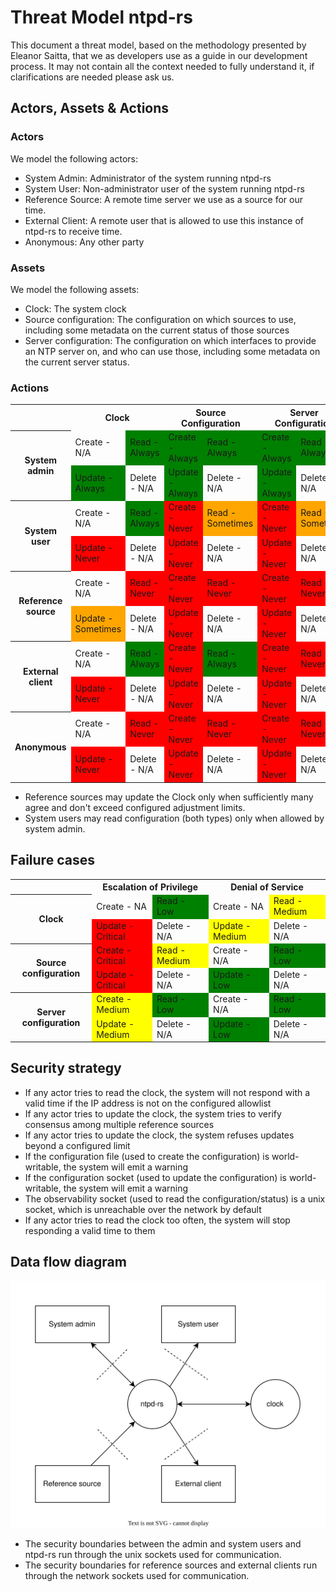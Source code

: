 # Threat Model ntpd-rs

This document a threat model, based on the methodology presented by Eleanor Saitta, that we as developers use as a guide in our development process. It may not contain all the context needed to fully understand it, if clarifications are needed please ask us.

## Actors, Assets & Actions

### Actors

We model the following actors:
 - System Admin: Administrator of the system running ntpd-rs
 - System User: Non-administrator user of the system running ntpd-rs
 - Reference Source: A remote time server we use as a source for our time.
 - External Client: A remote user that is allowed to use this instance of ntpd-rs to receive time.
 - Anonymous: Any other party

### Assets

We model the following assets:
 - Clock: The system clock
 - Source configuration: The configuration on which sources to use, including some metadata on the current status of those sources
 - Server configuration: The configuration on which interfaces to provide an NTP server on, and who can use those, including some metadata on the current server status.

### Actions

<table>
    <tr>
        <th></th>
        <th colspan=2>Clock</th>
        <th colspan=2>Source Configuration</th>
        <th colspan=2>Server Configuration</th>
    </tr>
    <tr>
        <th rowspan=2>System admin</th>
        <td>Create - N/A</td>
        <td bgcolor="green">Read - Always</td>
        <td bgcolor="green">Create - Always</td>
        <td bgcolor="green">Read - Always</td>
        <td bgcolor="green">Create - Always</td>
        <td bgcolor="green">Read - Always</td>
    </tr>
    <tr>
        <td bgcolor="green">Update - Always</td>
        <td>Delete - N/A</td>
        <td bgcolor="green">Update - Always</td>
        <td>Delete - N/A</td>
        <td bgcolor="green">Update - Always</td>
        <td>Delete - N/A</td>
    </tr>
    <tr>
        <th rowspan=2>System user</th>
        <td>Create - N/A</td>
        <td bgcolor="green">Read - Always</td>
        <td bgcolor="red">Create - Never</td>
        <td bgcolor="orange">Read - Sometimes</td>
        <td bgcolor="red">Create - Never</td>
        <td bgcolor="orange">Read - Sometimes</td>
    </tr>
    <tr>
        <td bgcolor="red">Update - Never</td>
        <td>Delete - N/A</td>
        <td bgcolor="red">Update - Never</td>
        <td>Delete - N/A</td>
        <td bgcolor="red">Update - Never</td>
        <td>Delete - N/A</td>
    </tr>
    <tr>
        <th rowspan=2>Reference source</th>
        <td>Create - N/A</td>
        <td bgcolor="red">Read - Never</td>
        <td bgcolor="red">Create - Never</td>
        <td bgcolor="red">Read - Never</td>
        <td bgcolor="red">Create - Never</td>
        <td bgcolor="red">Read - Never</td>
    </tr>
    <tr>
        <td bgcolor="orange">Update - Sometimes</td>
        <td>Delete - N/A</td>
        <td bgcolor="red">Update - Never</td>
        <td>Delete - N/A</td>
        <td bgcolor="red">Update - Never</td>
        <td>Delete - N/A</td>
    </tr>
    <tr>
        <th rowspan=2>External client</th>
        <td>Create - N/A</td>
        <td bgcolor="green">Read - Always</td>
        <td bgcolor="red">Create - Never</td>
        <td bgcolor="green">Read - Always</td>
        <td bgcolor="red">Create - Never</td>
        <td bgcolor="red">Read - Never</td>
    </tr>
    <tr>
        <td bgcolor="red">Update - Never</td>
        <td>Delete - N/A</td>
        <td bgcolor="red">Update - Never</td>
        <td>Delete - N/A</td>
        <td bgcolor="red">Update - Never</td>
        <td>Delete - N/A</td>
    </tr>
    <tr>
        <th rowspan=2>Anonymous</th>
        <td>Create - N/A</td>
        <td bgcolor="red">Read - Never</td>
        <td bgcolor="red">Create - Never</td>
        <td bgcolor="red">Read - Never</td>
        <td bgcolor="red">Create - Never</td>
        <td bgcolor="red">Read - Never</td>
    </tr>
    <tr>
        <td bgcolor="red">Update - Never</td>
        <td>Delete - N/A</td>
        <td bgcolor="red">Update - Never</td>
        <td>Delete - N/A</td>
        <td bgcolor="red">Update - Never</td>
        <td>Delete - N/A</td>
    </tr>
</table>

 - Reference sources may update the Clock only when sufficiently many agree and don't exceed configured adjustment limits.
 - System users may read configuration (both types) only when allowed by system admin.

## Failure cases

<table>
    <tr>
        <th></th>
        <th colspan=2>Escalation of Privilege</th>
        <th colspan=2>Denial of Service</th>
    </tr>
    <tr>
        <th rowspan=2>Clock</th>
        <td>Create - NA</td>
        <td bgcolor="green">Read - Low</td>
        <td>Create - NA</td>
        <td bgcolor="yellow">Read - Medium</td>
    </tr>
    <tr>
        <td bgcolor="red">Update - Critical</td>
        <td>Delete - N/A</td>
        <td bgcolor="yellow">Update - Medium</td>
        <td>Delete - N/A</td>
    </tr>
    <tr>
        <th rowspan=2>Source configuration</th>
        <td bgcolor="red">Create - Critical</td>
        <td bgcolor="yellow">Read - Medium</td>
        <td>Create - N/A</td>
        <td bgcolor="green">Read - Low</td>
    </tr>
    <tr>
        <td bgcolor="red">Update - Critical</td>
        <td>Delete - N/A</td>
        <td bgcolor="green">Update - Low</td>
        <td>Delete - N/A</td>
    </tr>
    <tr>
        <th rowspan=2>Server configuration</th>
        <td bgcolor="yellow">Create - Medium</td>
        <td bgcolor="green">Read - Low</td>
        <td>Create - N/A</td>
        <td bgcolor="green">Read - Low</td>
    </tr>
    <tr>
        <td bgcolor="yellow">Update - Medium</td>
        <td>Delete - N/A</td>
        <td bgcolor="green">Update - Low</td>
        <td>Delete - N/A</td>
    </tr>
</table>

## Security strategy

 - If any actor tries to read the clock, the system will not respond with a valid time if the IP address is not on the configured allowlist
 - If any actor tries to update the clock, the system tries to verify consensus among multiple reference sources
 - If any actor tries to update the clock, the system refuses updates beyond a configured limit
 - If the configuration file (used to create the configuration) is world-writable, the system will emit a warning
 - If the configuration socket (used to update the configuration) is world-writable, the system will emit a warning
 - The observability socket (used to read the configuration/status) is a unix socket, which is unreachable over the network by default
 - If any actor tries to read the clock too often, the system will stop responding a valid time to them

## Data flow diagram

![](flowdiagram.svg)

 - The security boundaries between the admin and system users and ntpd-rs run through the unix sockets used for communication.
 - The security boundaries for reference sources and external clients run through the network sockets used for communication.

